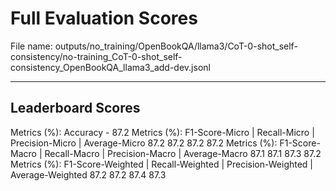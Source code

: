 # Full Evaluation Scores

File name: outputs/no_training/OpenBookQA/llama3/CoT-0-shot_self-consistency/no-training_CoT-0-shot_self-consistency_OpenBookQA_llama3_add-dev.jsonl


---

## Leaderboard Scores

Metrics (%): Accuracy - 87.2
Metrics (%): F1-Score-Micro | Recall-Micro | Precision-Micro | Average-Micro
                87.2        87.2          87.2        87.2
Metrics (%): F1-Score-Macro | Recall-Macro | Precision-Macro | Average-Macro
                87.1        87.1          87.3        87.2
Metrics (%): F1-Score-Weighted | Recall-Weighted | Precision-Weighted | Average-Weighted
                87.2        87.2          87.4        87.3
